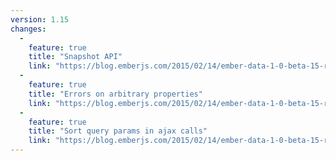 ```yaml
---
version: 1.15
changes:
  -
    feature: true
    title: "Snapshot API"
    link: "https://blog.emberjs.com/2015/02/14/ember-data-1-0-beta-15-released.html"
  -
    feature: true
    title: "Errors on arbitrary properties"
    link: "https://blog.emberjs.com/2015/02/14/ember-data-1-0-beta-15-released.html"
  -
    feature: true
    title: "Sort query params in ajax calls"
    link: "https://blog.emberjs.com/2015/02/14/ember-data-1-0-beta-15-released.html"
---
```

